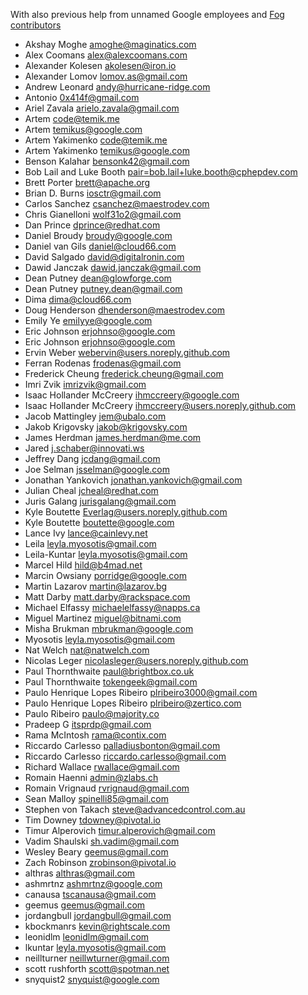 With also previous help from unnamed Google employees and [Fog contributors](https://github.com/fog/fog/blob/master/CONTRIBUTORS.md)

* Akshay Moghe <amoghe@maginatics.com>
* Alex Coomans <alex@alexcoomans.com>
* Alexander Kolesen <akolesen@iron.io>
* Alexander Lomov <lomov.as@gmail.com>
* Andrew Leonard <andy@hurricane-ridge.com>
* Antonio <0x414f@gmail.com>
* Ariel Zavala <arielo.zavala@gmail.com>
* Artem <code@temik.me>
* Artem <temikus@google.com>
* Artem Yakimenko <code@temik.me>
* Artem Yakimenko <temikus@google.com>
* Benson Kalahar <bensonk42@gmail.com>
* Bob Lail and Luke Booth <pair=bob.lail+luke.booth@cphepdev.com>
* Brett Porter <brett@apache.org>
* Brian D. Burns <iosctr@gmail.com>
* Carlos Sanchez <csanchez@maestrodev.com>
* Chris Gianelloni <wolf31o2@gmail.com>
* Dan Prince <dprince@redhat.com>
* Daniel Broudy <broudy@google.com>
* Daniel van Gils <daniel@cloud66.com>
* David Salgado <david@digitalronin.com>
* Dawid Janczak <dawid.janczak@gmail.com>
* Dean Putney <dean@glowforge.com>
* Dean Putney <putney.dean@gmail.com>
* Dima <dima@cloud66.com>
* Doug Henderson <dhenderson@maestrodev.com>
* Emily Ye <emilyye@google.com>
* Eric Johnson <erjohnso@google.com>
* Eric Johnson <erjohnso@google.com>
* Ervin Weber <webervin@users.noreply.github.com>
* Ferran Rodenas <frodenas@gmail.com>
* Frederick Cheung <frederick.cheung@gmail.com>
* Imri Zvik <imrizvik@gmail.com>
* Isaac Hollander McCreery <ihmccreery@google.com>
* Isaac Hollander McCreery <ihmccreery@users.noreply.github.com>
* Jacob Mattingley <jem@ubalo.com>
* Jakob Krigovsky <jakob@krigovsky.com>
* James Herdman <james.herdman@me.com>
* Jared <j.schaber@innovati.ws>
* Jeffrey Dang <jcdang@gmail.com>
* Joe Selman <jsselman@google.com>
* Jonathan Yankovich <jonathan.yankovich@gmail.com>
* Julian Cheal <jcheal@redhat.com>
* Juris Galang <jurisgalang@gmail.com>
* Kyle Boutette <Everlag@users.noreply.github.com>
* Kyle Boutette <boutette@google.com>
* Lance Ivy <lance@cainlevy.net>
* Leila <leyla.myosotis@gmail.com>
* Leila-Kuntar <leyla.myosotis@gmail.com>
* Marcel Hild <hild@b4mad.net>
* Marcin Owsiany <porridge@google.com>
* Martin Lazarov <martin@lazarov.bg>
* Matt Darby <matt.darby@rackspace.com>
* Michael Elfassy <michaelelfassy@napps.ca>
* Miguel Martinez <miguel@bitnami.com>
* Misha Brukman <mbrukman@google.com>
* Myosotis <leyla.myosotis@gmail.com>
* Nat Welch <nat@natwelch.com>
* Nicolas Leger <nicolasleger@users.noreply.github.com>
* Paul Thornthwaite <paul@brightbox.co.uk>
* Paul Thornthwaite <tokengeek@gmail.com>
* Paulo Henrique Lopes Ribeiro <plribeiro3000@gmail.com>
* Paulo Henrique Lopes Ribeiro <plribeiro@zertico.com>
* Paulo Ribeiro <paulo@majority.co>
* Pradeep G <itsprdp@gmail.com>
* Rama McIntosh <rama@contix.com>
* Riccardo Carlesso <palladiusbonton@gmail.com>
* Riccardo Carlesso <riccardo.carlesso@gmail.com>
* Richard Wallace <rwallace@gmail.com>
* Romain Haenni <admin@zlabs.ch>
* Romain Vrignaud <rvrignaud@gmail.com>
* Sean Malloy <spinelli85@gmail.com>
* Stephen von Takach <steve@advancedcontrol.com.au>
* Tim Downey <tdowney@pivotal.io>
* Timur Alperovich <timur.alperovich@gmail.com>
* Vadim Shaulski <sh.vadim@gmail.com>
* Wesley Beary <geemus@gmail.com>
* Zach Robinson <zrobinson@pivotal.io>
* althras <althras@gmail.com>
* ashmrtnz <ashmrtnz@google.com>
* canausa <tscanausa@gmail.com>
* geemus <geemus@gmail.com>
* jordangbull <jordangbull@gmail.com>
* kbockmanrs <kevin@rightscale.com>
* leonidlm <leonidlm@gmail.com>
* lkuntar <leyla.myosotis@gmail.com>
* neillturner <neillwturner@gmail.com>
* scott rushforth <scott@spotman.net>
* snyquist2 <snyquist@google.com>
